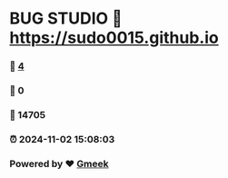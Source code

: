 # BUG STUDIO :link: https://sudo0015.github.io 
### :page_facing_up: [4](https://sudo0015.github.io/tag.html) 
### :speech_balloon: 0 
### :hibiscus: 14705 
### :alarm_clock: 2024-11-02 15:08:03 
### Powered by :heart: [Gmeek](https://github.com/Meekdai/Gmeek)

